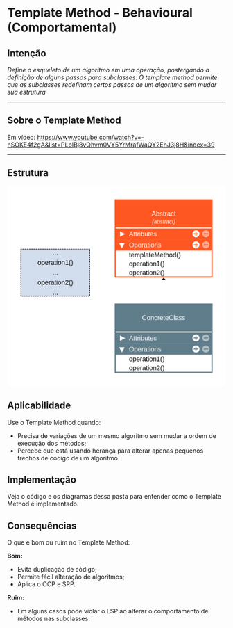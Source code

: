 # Template Method - Behavioural (Comportamental)

## Intenção

_Define o esqueleto de um algoritmo em uma operação, postergando a definição de alguns passos para subclasses. O template method permite que as subclasses redefinam certos passos de um algoritmo sem mudar sua estrutura_

---

## Sobre o Template Method

Em vídeo: https://www.youtube.com/watch?v=-nSOKE4f2gA&list=PLbIBj8vQhvm0VY5YrMrafWaQY2EnJ3j8H&index=39

---

## Estrutura

<img src="./diagrams/Template-MEthod.png" width="700px">

## Aplicabilidade

Use o Template Method quando:

- Precisa de variações de um mesmo algoritmo sem mudar a ordem de execução dos métodos;
- Percebe que está usando herança para alterar apenas pequenos trechos de código de um algoritmo.

## Implementação

Veja o código e os diagramas dessa pasta para entender como o Template Method é implementado.

## Consequências

O que é bom ou ruim no Template Method:

**Bom:**

- Evita duplicação de código;
- Permite fácil alteração de algoritmos;
- Aplica o OCP e SRP.

**Ruim:**

- Em alguns casos pode violar o LSP ao alterar o comportamento de métodos nas subclasses.
